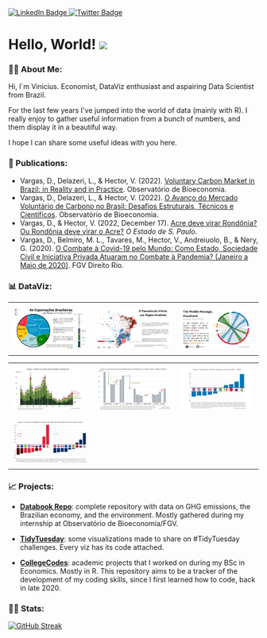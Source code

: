 
<div id="badges">
  <a href="https://linkedin.com/in/viniciushector">
    <img src="https://img.shields.io/badge/LinkedIn-blue?style=for-the-badge&logo=linkedin&logoColor=white" alt="LinkedIn Badge"/>
  </a>
  <a href="https://twitter.com/hec_vini">
    <img src="https://img.shields.io/badge/Twitter-blue?style=for-the-badge&logo=twitter&logoColor=white" alt="Twitter Badge"/>
  </a>
</div>


<h1>
 Hello, World!
  <img src="https://media.giphy.com/media/hvRJCLFzcasrR4ia7z/giphy.gif" width="30px"/>
</h1>


### :man_technologist: About Me:
Hi, I`m Vinicius. Economist, DataViz enthusiast and aspairing Data Scientist from Brazil.

For the last few years I've jumped into the world of data (mainly with R). I really enjoy to gather useful information from a bunch of numbers, and them display it in a beautiful way. 

I hope I can share some useful ideas with you here.

### :book: Publications:
* Vargas, D., Delazeri, L., & Hector, V. (2022). [Voluntary Carbon Market in Brazil: in Reality and in Practice](https://eesp.fgv.br/sites/eesp.fgv.br/files/ocbio_mercado_de_carbono_voluntario_no_brasil_na_realidade_e_na_pratica_en.pdf). Observatório de Bioeconomia. 
* Vargas, D., Delazeri, L., & Hector, V. (2022). [O Avanço do Mercado Voluntário de Carbono no Brasil: Desafios Estruturais, Técnicos e Científicos](https://eesp.fgv.br/sites/eesp.fgv.br/files/eesp_relatorio_lab_bioeconomia_04_ap5.pdf). Observatório de Bioeconomia.
* Vargas, D., & Hector, V. (2022, December 17). [Acre deve virar Rondônia? Ou Rondônia deve virar o Acre?](https://economia.estadao.com.br/blogs/mosaico-de-economia/acre-deve-virar-rondonia-ou-rondonia-deve-virar-o-acre/) _O Estado de S. Paulo_.
* Vargas, D., Belmiro, M. L., Tavares, M., Hector, V., Andreiuolo, B., & Nery, G. (2020). [O Combate à Covid-19 pelo Mundo: Como Estado, Sociedade Civil e Iniciativa Privada Atuaram no Combate à Pandemia? (Janeiro a Maio de 2020)](https://www.amazon.com.br/Combate-Covid-19-pelo-Mundo-Iniciativa-ebook/dp/B08G1TN834/ref=d_reads_cwrtbar_sccl_1_1/147-4371188-2966429?pd_rd_w=4z2C5&content-id=amzn1.sym.7d29de4b-61e7-4ec5-87db-7d21c388fb1d&pf_rd_p=7d29de4b-61e7-4ec5-87db-7d21c388fb1d&pf_rd_r=PAHD69C82AFGY4XC7FQT&pd_rd_wg=dT4u2&pd_rd_r=43392114-dc4d-4ab0-8720-bb99a9d43c64&pd_rd_i=B08G1TN834&psc=1). FGV Direito Rio.

### :bar_chart: DataViz:
<div id="image-table">
    <table>
	    <tr>
    	    <td style="padding:10px">
        	    <img src="https://github.com/HecVini/DataVizProjects/blob/main/Exportacoes2021/ExportacoesBrasileiras2021.png" width="300"/>
      	    </td>
            <td style="padding:10px">
            	<img src="https://github.com/HecVini/DataVizProjects/blob/main/Brazilian2022Elections_DorlingCartogram/Eleicoes2022_RegiaoImediata.png" width="300"/>
            </td>
            <td style="padding:10px">
            	<img src="https://github.com/HecVini/DataVizProjects/blob/main/PreviousViz/MiddlePassage.jpg" width="300"/>
            </td>
        </tr>
    </table>
</div>
<div id="image-table">
    <table>
	    <tr>
    	    <td style="padding:10px">
        	    <img src="https://github.com/HecVini/DataVizProjects/blob/main/PreviousViz/DesmatamentoAmazoniaUFs.png" width="300"/>
      	    </td>
            <td style="padding:10px">
            	<img src="https://github.com/HecVini/DataVizProjects/blob/main/PreviousViz/DesmatamentoAmazoniaGestoesMMA.png" width="300" width="300"/>
            </td>
            <td style="padding:10px">
            	<img src="https://github.com/HecVini/DataVizProjects/blob/main/PreviousViz/Emissoes2010to2030.png" width="300"/>
            </td>
        </tr>
        <td style="padding:10px">
            	<img src="https://github.com/HecVini/DataVizProjects/blob/main/PreviousViz/EmissoesAnoBase.png" width="300"/>
            </td>
    </table>
</div>


### :chart_with_upwards_trend: Projects:
* [**Databook Repo**](https://github.com/HecVini/DatabookRepo): complete repository with data on GHG emissions, the Brazilian economy, and the environment. Mostly gathered during my internship at Observatório de Bioeconomia/FGV.
* [**TidyTuesday**](https://github.com/HecVini/TidyTuesday): some visualizations made to share on #TidyTuesday challenges. Every viz has its code attached.

* [**CollegeCodes**](https://github.com/HecVini/CollegeCodes): academic projects that I worked on during my BSc in Economics. Mostly in R. This repository aims to be a tracker of the development of my coding skills, since I first learned how to code, back in late 2020.

### :man_technologist: Stats:
[![GitHub Streak](http://github-readme-streak-stats.herokuapp.com?user=HecVini&theme=dark&background=000000)](https://git.io/streak-stats)




